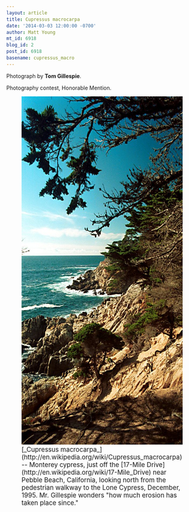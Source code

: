 ```yaml
---
layout: article
title: Cupressus macrocarpa
date: '2014-03-03 12:00:00 -0700'
author: Matt Young
mt_id: 6918
blog_id: 2
post_id: 6918
basename: cupressus_macro
---
```

Photograph by **Tom Gillespie**.

Photography contest, Honorable Mention.

<figure>
<img src="/uploads/2014/Gillespie.MontereyCypress.jpg" alt="Gillespie.MontereyCypress.jpg" width="600" height="914" />
<figcaption markdown="span">
<big>[_Cupressus macrocarpa_](http://en.wikipedia.org/wiki/Cupressus_macrocarpa) -- Monterey cypress, just off the [17-Mile Drive](http://en.wikipedia.org/wiki/17-Mile_Drive) near Pebble Beach, California, looking north from the pedestrian walkway to the Lone Cypress, December, 1995.  Mr. Gillespie wonders "how much erosion has taken place since."</big>

</figcaption>
</figure>
